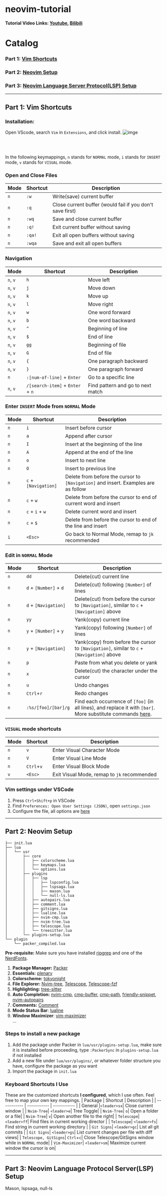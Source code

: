 # neovim-tutorial
**Tutorial Video Links: [Youtube](), [Bilibili]()**
# Catalog
### Part 1: [Vim Shortcuts](#part-1-vim-shortcuts)
### Part 2: [Neovim Setup](#part-2-neovim-setup)
### Part 3: [Neovim Language Server Protocol(LSP) Setup](#part-3-neovim-language-protocol-serverlsp-setup)
---
## Part 1: Vim Shortcuts
### Installation:
Open VScode, search ```Vim``` in ```Extensions```, and click install.
![imge](extension.png)

<br>
<br>

In the following keymappings, ```n``` stands for ```NORMAL``` mode, ```i``` stands for ```INSERT``` mode, ```v``` stands for ```VISUAL``` mode.

### Open and Close Files
| Mode        | Shortcut    | Description  |
| ----------- | ----------- | -----------  |
| ```n``` | ```:w```     | Write(save) current buffer
| ```n``` | ```:q```     | Close current buffer  (would fail if you don't save first)
| ```n``` | ```:wq```    | Save and close current buffer
| ```n``` | ```:q!```     | Exit current buffer without saving
| ```n``` | ```:qa!```     | Exit all open buffers without saving
| ```n``` | ```:wqa```     | Save and exit all open buffers 



### Navigation
| Mode        | Shortcut    | Description  |
| ----------- | ----------- | -----------  |
| ```n```, ```v```     | ```h```     | Move left
| ```n```, ```v```     | ```j```     | Move down 
| ```n```, ```v```     | ```k```     | Move up 
| ```n```, ```v```     | ```l```     | Move right 
| ```n```, ```v```     | ```w```     | One word forward 
| ```n```, ```v```     | ```b```     | One word backward 
| ```n```, ```v```     | ```^```     | Beginning of line
| ```n```, ```v```     | ```$```     | End of line
| ```n```, ```v```     | ```gg```    | Beginning of file
| ```n```, ```v```     | ```G```     | End of file
| ```n```, ```v```     | ```{```     | One paragraph backward
| ```n```, ```v```     | ```}```     | One paragraph forward
| ```n```              | ```:[num-of-line]``` + ```Enter```     | Go to a specific line | 
| ```n```, ```v```     | ```/[search-item]``` + ```Enter``` + ```n```      | Find pattern and go to next match

### Enter ```INSERT``` Mode from ```NORMAL``` Mode
| Mode        | Shortcut    | Description  |
| ----------- | ----------- | -----------  |
| ```n```     | ```i```     | Insert before cursor |
| ```n```     | ```a```     | Append after cursor  |
| ```n```     | ```I```     | Insert at the beginning of the line |
| ```n```     | ```A```     | Append at the end of the line
| ```n```     | ```o```     | Insert to next line | 
| ```n```     | ```O```     | Insert to previous line | 
| ```n```     | ```c``` + ```[Navigation]```| Delete from before the cursor to ```[Navigation]``` and insert. Examples are as follow | 
| ```n```     | ```c``` + ```w```| Delete from before the cursor to end of current word and insert  | 
| ```n```     | ```c``` + ```i``` + ```w```| Delete current word and insert  | 
| ```n```     | ```c``` + ```$```| Delete from before the cursor to end of the line and insert |
| ```i```     | ```<Esc>```     | Go back to Normal Mode, remap to ```jk``` recommended |

### Edit in ```NORMAL``` Mode
| Mode        | Shortcut    | Description  |
| ----------- | ----------- | -----------  |
| ```n```     | ```dd``` | Delete(cut) current line | 
| ```n```     | ```d``` + ```[Number]``` + ```d```| Delete(cut) following ```[Number]``` of lines|
| ```n```     | ```d``` + ```[Navigation]```     | Delete(cut) from before the cursor to ```[Navigation]```, similar to ```c``` + ```[Navigation]``` above|
| ```n```     | ```yy``` | Yank(copy) current line | 
| ```n```     | ```y``` + ```[Number]``` + ```y```| Yank(copy) following ```[Number]``` of lines|
| ```n```     | ```y``` + ```[Navigation]```     | Yank(copy) from before the cursor to ```[Navigation]```, similar to ```c``` + ```[Navigation]``` above|
| ```n```     | ```p```     | Paste from what you delete or yank |
| ```n```     | ```x```     | Delete(cut) the character under the cursor|
| ```n```     | ```u```     | Undo changes |
| ```n```     | ```Ctrl```+```r```     | Redo changes |
| ```n```     | ```:%s/[foo]/[bar]/g```     | Find each occurrence of ```[foo]``` (in all lines), and replace it with ```[bar]```. More substitute commands [here](https://vim.fandom.com/wiki/Search_and_replace).|

### ```VISUAL``` mode shortcuts
| Mode        | Shortcut    | Description  |
| ----------- | ----------- | -----------  |
| ```n```     | ```v```     | Enter Visual Character Mode  |
| ```n```     | ```V```     | Enter Visual Line Mode  |
| ```n```     | ```Ctrl```+```v```| Enter Visual Block Mode  |
| ```v```     | ```<Esc>```| Exit Visual Mode, remap to ```jk``` recommended  |

### Vim settings under VSCode
1. Press ```Ctrl+Shift+p``` in VSCode
2. Find ```Preferences: Open User Settings (JSON)```, open ```settings.json```
3. Configure the file, all options are [here](https://github.com/VSCodeVim/Vim)
---

## Part 2: Neovim Setup
```
├── init.lua
├── lua
│   └── usr
│       ├── core
│       │   ├── colorscheme.lua
│       │   ├── keymaps.lua
│       │   └── options.lua
│       ├── plugins
│       │   ├── lsp
│       │   │   ├── lspconfig.lua
│       │   │   ├── lspsaga.lua
│       │   │   ├── mason.lua
│       │   │   └── null-ls.lua
│       │   ├── autopairs.lua
│       │   ├── comment.lua
│       │   ├── gitsigns.lua
│       │   ├── lualine.lua
│       │   ├── nvim-cmp.lua
│       │   ├── nvim-tree.lua
│       │   ├── telescope.lua
│       │   └── treesitter.lua
│       └── plugins-setup.lua
└── plugin
    └── packer_compiled.lua
```

**Pre-requisite:** Make sure you have installed [ripgrep]() and one of the [NerdFonts]().
1. **Package Manager:** [Packer]()
2. **Essentials:** [plenary]()
3. **Colorscheme:** [tokyonight]()
4. **File Explorer:**  [Nvim-tree](), [Telescope](), [Telescope-fzf]()
5. **Highlighting:** [tree-sitter]()
6. **Auto Completion:** [nvim-cmp](), [cmp-buffer](), [cmp-path](), [friendly-snippet](), [nvim-autopairs]()
7. **Comments:** [Comment]()
8. **Mode Status Bar**: [lualine]()
9. **Window Maximizer**: [vim-maximizer]()\
...
### Steps to install a new package
1. Add the package under Packer in ```lua/usr/plugins-setup.lua```, make sure it is installed before proceeding, type ```:PackerSync``` in ```plugins-setup.lua``` if not installed
2. Add a new file under ```lua/usr/plugins/```, or whatever folder structure you have, configure the package as you want
3. Import the package in ```init.lua```

### Keyboard Shortcuts I Use
These are the customized shortcuts **I configured**, which I use often. Feel free to map your own key mappings.
| Package     | Shortcut    | Description  |
| ----------- | ----------- | -----------  |
| General          |```<leader>sx```| Close current window | 
| ```Nvim-Tree```| ```<leader>e```| Tree Toggle| 
| ```Nvim-Tree```| ```o```| Open a folder or a file| 
| ```Nvim-Tree```| ```v```| Open another file to the right| 
| ```Telescope```| ```<leader>ff```| Find files in current working director | 
| ```Telescope```| ```<leader>fs```| Find string in current working directory | 
| ```Git Signs```| ```<leader>gc```| List all git commits |
| ```Git Signs```| ```<leader>gs```| List current changes per file with diff views| 
| ```Telescope, GitSigns```| ```Ctrl```+```c```| Close Telescope/GitSigns window while in ```NORMAL``` mode| 
| ```Vim-Maximizer```| ```<leader>sm```| Maximize current window the cursor is on| 




---
## Part 3: Neovim Language Protocol Server(LSP) Setup
Mason, lspsaga, null-ls